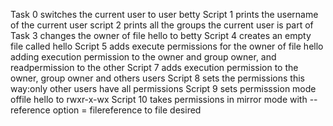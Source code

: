 Task 0 switches the current user to user betty 
Script 1 prints the username of the current user
script 2 prints all the groups the current user is part of
Task 3 changes the owner of file hello to betty
Script 4 creates an empty file called hello
Script 5 adds execute permissions for the owner of file hello
adding execution permission to the owner and group owner, and readpermission to the other
Script 7 adds execution permission to the owner, group owner and others users
Script 8 sets the permissions this way:only other users have all permissions
Script 9 sets permisssion mode offile hello to rwxr-x-wx
Script 10 takes permissions in mirror mode with --reference option = filereference to file desired

